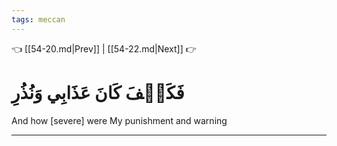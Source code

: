 ```yaml
---
tags: meccan
---
```


👈 [[54-20.md|Prev]] | [[54-22.md|Next]] 👉

# فَكَيۡفَ كَانَ عَذَابِي وَنُذُرِ

And how [severe] were My punishment and warning

---

